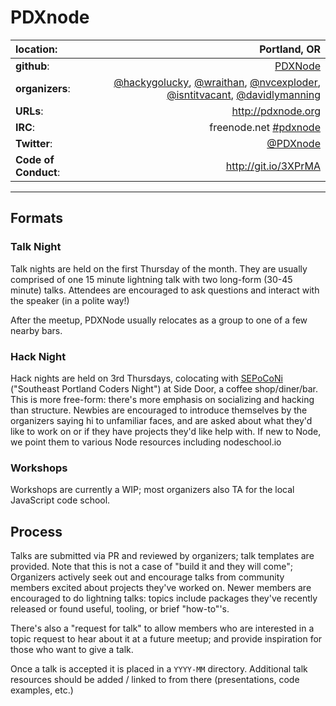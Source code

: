 # PDXnode


| **location**:         | Portland, OR                           |
|:----------------------|---------------------------------------:|
| **github**:           | [PDXNode](https://github.com/PDXNode)                                |
| **organizers**:       | [@hackygolucky](https://github.com/hackygolucky), [@wraithan](https://github.com/wraithan), [@nvcexploder](https://github.com/nvcexploder), [@isntitvacant](https://github.com/isntitvacant), [@davidlymanning](https://github.com/davidlymanning) |
| **URLs**:             | http://pdxnode.org         |
| **IRC**:              | freenode.net [#pdxnode](http://en.irc2go.com/webchat/?net=freenode&room=pdxnode)              |
| **Twitter**:  | [@PDXnode](https://twitter.com/pdxnode)                   |
| **Code of Conduct**:  | http://git.io/3XPrMA                   |



---------------------------

## Formats

### Talk Night

Talk nights are held on the first Thursday of the month. They are usually
comprised of one 15 minute lightning talk with two long-form (30-45 minute)
talks.  Attendees are encouraged to ask questions and interact with the speaker
(in a polite way!)

After the meetup, PDXNode usually relocates as a group to one of a few
nearby bars.

### Hack Night

Hack nights are held on 3rd Thursdays, colocating with [SEPoCoNi](http://epdx.org/groups/sepoconi) ("Southeast
Portland Coders Night") at Side Door, a coffee shop/diner/bar. This is more
free-form: there's more emphasis on socializing and hacking than structure. Newbies are encouraged to introduce
themselves by the organizers saying hi to unfamiliar faces, and are asked about what they'd like to work on or 
if they have projects they'd like help with. If new to Node, we point them to various Node resources including
nodeschool.io

### Workshops

Workshops are currently a WIP; most organizers also TA for the local JavaScript
code school.

## Process

Talks are submitted via PR and reviewed by organizers; talk templates are 
provided. Note that this is not a case of "build it and they will come";
Organizers actively seek out and encourage talks from community members excited
about projects they've worked on. Newer members are encouraged to do lightning 
talks: topics include packages they've recently released or found useful, tooling, 
or brief "how-to"'s.

There's also a "request for talk" to allow members who are interested in
a topic request to hear about it at a future meetup; and provide
inspiration for those who want to give a talk.

Once a talk is accepted it is placed in a `YYYY-MM` directory. Additional
talk resources should be added / linked to from there (presentations, code
examples, etc.)
